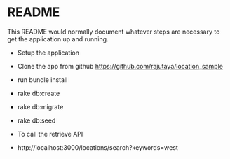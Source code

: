 # README

This README would normally document whatever steps are necessary to get the
application up and running.


* Setup the application

* Clone the app from github https://github.com/rajutaya/location_sample

* run bundle install

* rake db:create

* rake db:migrate

* rake db:seed

* To call the retrieve API

* http://localhost:3000/locations/search?keywords=west
